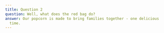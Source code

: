 ```yaml
---
title: Question 2
question: Well, what does the red bag do?
answer: Our popcorn is made to bring families together - one delicious kernel at a
  time.
---
```


